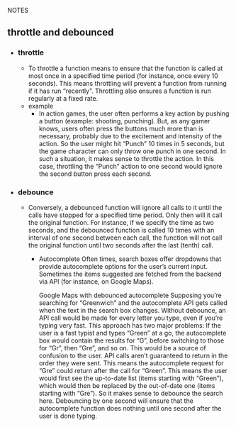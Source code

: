 NOTES

## throttle and debounced

 - ### throttle
   - To throttle a function means to ensure that the function is called at most once in a specified time period (for instance, once every 10 seconds). This means throttling will prevent a function from running if it has run “recently”. Throttling also ensures a function is run regularly at a fixed rate.
   - example
        - In action games, the user often performs a key action by pushing a button (example: shooting, punching). But, as any gamer knows, users often press the buttons much more than is necessary, probably due to the excitement and intensity of the action. So the user might hit “Punch” 10 times in 5 seconds, but the game character can only throw one punch in one second. In such a situation, it makes sense to throttle the action. In this case, throttling the “Punch” action to one second would ignore the second button press each second.
- ### debounce
  - Conversely, a debounced function will ignore all calls to it until the calls have stopped for a specified time period. Only then will it call the original function. For instance, if we specify the time as two seconds, and the debounced function is called 10 times with an interval of one second between each call, the function will not call the original function until two seconds after the last (tenth) call.
    - Autocomplete
       Often times, search boxes offer dropdowns that provide autocomplete options for the user’s current input. Sometimes the items suggested are fetched from the backend via API (for instance, on Google Maps).

      Google Maps with debounced autocomplete
        Supposing you’re searching for “Greenwich” and the autocomplete API gets called when the text in the search box changes. Without debounce, an API call would be made for every letter you type, even if you’re typing very fast.
        This approach has two major problems:
        If the user is a fast typist and types “Green” at a go, the autocomplete box would contain the results for “G”, before switching to those for “Gr”, then “Gre”, and so on. This would be a source of confusion to the user.
        API calls aren’t guaranteed to return in the order they were sent. This means the autocomplete request for “Gre” could return after the call for “Green”. This means the user would first see the up-to-date list (items starting with “Green”), which would then be replaced by the out-of-date one (items starting with “Gre”).
        So it makes sense to debounce the search here. Debouncing by one second will ensure that the autocomplete function does nothing until one second after the user is done typing.